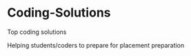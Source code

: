 # Coding-Solutions
Top coding solutions

Helping students/coders to prepare for placement preparation
